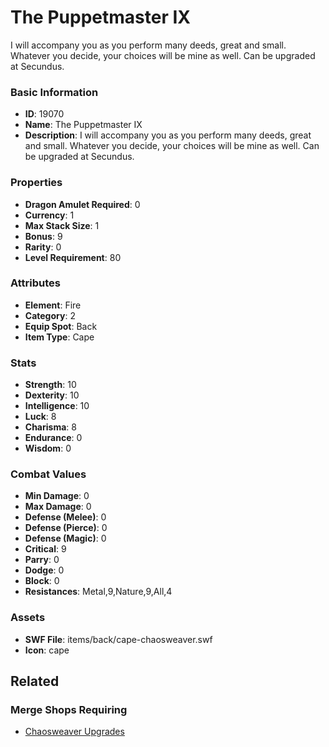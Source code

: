 # The Puppetmaster IX

I will accompany you as you perform many deeds, great and small. Whatever you decide, your choices will be mine as well. Can be upgraded at Secundus.

### Basic Information

- **ID**: 19070
- **Name**: The Puppetmaster IX
- **Description**: I will accompany you as you perform many deeds, great and small. Whatever you decide, your choices will be mine as well. Can be upgraded at Secundus.

### Properties

- **Dragon Amulet Required**: 0
- **Currency**: 1
- **Max Stack Size**: 1
- **Bonus**: 9
- **Rarity**: 0
- **Level Requirement**: 80

### Attributes

- **Element**: Fire
- **Category**: 2
- **Equip Spot**: Back
- **Item Type**: Cape

### Stats

- **Strength**: 10
- **Dexterity**: 10
- **Intelligence**: 10
- **Luck**: 8
- **Charisma**: 8
- **Endurance**: 0
- **Wisdom**: 0

### Combat Values

- **Min Damage**: 0
- **Max Damage**: 0
- **Defense (Melee)**: 0
- **Defense (Pierce)**: 0
- **Defense (Magic)**: 0
- **Critical**: 9
- **Parry**: 0
- **Dodge**: 0
- **Block**: 0
- **Resistances**: Metal,9,Nature,9,All,4

### Assets

- **SWF File**: items/back/cape-chaosweaver.swf
- **Icon**: cape

## Related

### Merge Shops Requiring

- [Chaosweaver Upgrades](../merge-shops/311-chaosweaver-upgrades.md)

